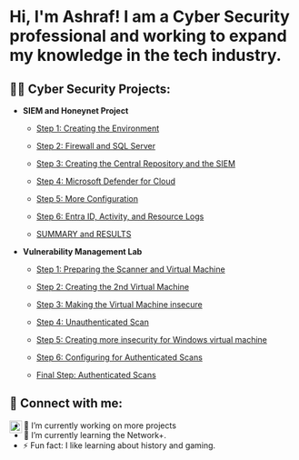 <h1>Hi, I'm Ashraf! I am a Cyber Security professional and working to expand my knowledge in the tech industry.</h1>

<h2>👨‍💻 Cyber Security Projects:</h2>

- <b>SIEM and Honeynet Project </b>
  - [Step 1: Creating the Environment](https://github.com/Ashrafs-Tech/Creating-the-Honeynet/blob/main/README.md)
    
  - [Step 2: Firewall and SQL Server](https://github.com/Ashrafs-Tech/Installing-SQL/blob/main/README.md)
    
  - [Step 3: Creating the Central Repository and the SIEM](https://github.com/Ashrafs-Tech/Create-L.A.W/blob/main/README.md)
    
  - [Step 4: Microsoft Defender for Cloud](https://github.com/Ashrafs-Tech/Microsoft-Defender/blob/main/README.md)
    
  - [Step 5: More Configuration](https://github.com/Ashrafs-Tech/Log-Analytics-Configuration/blob/main/README.md)
    
  - [Step 6: Entra ID, Activity, and Resource Logs](https://github.com/Ashrafs-Tech/EntraID-Activity-and-Resource/blob/main/README.md)
    
  - [SUMMARY and RESULTS](https://github.com/Ashrafs-Tech/Summary-and-Results/blob/main/README.md)
- <b> Vulnerability Management Lab</b>
  - [Step 1: Preparing the Scanner and Virtual Machine](https://github.com/Ashrafs-Tech/Scanner-and-VM/blob/main/README.md)
    
  - [Step 2: Creating the 2nd Virtual Machine](https://github.com/Ashrafs-Tech/Virtual-Machine-for-Vulnerabilites/blob/main/README.md)
    
  - [Step 3: Making the Virtual Machine insecure](https://github.com/Ashrafs-Tech/Making-VM-Vulnerable/blob/main/README.md)
    
  - [Step 4: Unauthenticated Scan](https://github.com/Ashrafs-Tech/Configure-OpenVAS/blob/main/README.md)
    
  - [Step 5: Creating more insecurity for Windows virtual machine](https://github.com/Ashrafs-Tech/Authenticated-Scan)
 
  - [Step 6: Configuring for Authenticated Scans](https://github.com/Ashrafs-Tech/Configuration-of-OpenVAS-platform)
 
  - [Final Step: Authenticated Scans](https://github.com/Ashrafs-Tech/AuthenticatedScan/blob/main/README.md)


<h2> 🤳 Connect with me:</h2>


[<img align="left" alt="JoshMadakor | LinkedIn" width="22px" src="https://cdn.jsdelivr.net/npm/simple-icons@v3/icons/linkedin.svg" />][linkedin]



[linkedin]: https://linkedin.com/in/Ashraf-F-Sheikh



- 🔭 I’m currently working on more projects
- 🌱 I’m currently learning the Network+.
- ⚡ Fun fact: I like learning about history and gaming.

  

